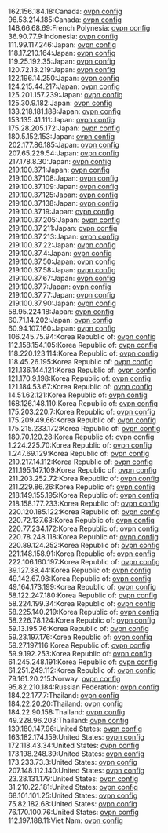 162.156.184.18:Canada: [ovpn config](vpn/162_156_184_18.ovpn)  
96.53.214.185:Canada: [ovpn config](vpn/96_53_214_185.ovpn)  
148.66.68.69:French Polynesia: [ovpn config](vpn/148_66_68_69.ovpn)  
36.90.77.9:Indonesia: [ovpn config](vpn/36_90_77_9.ovpn)  
111.99.117.246:Japan: [ovpn config](vpn/111_99_117_246.ovpn)  
118.17.210.164:Japan: [ovpn config](vpn/118_17_210_164.ovpn)  
119.25.192.35:Japan: [ovpn config](vpn/119_25_192_35.ovpn)  
120.72.13.219:Japan: [ovpn config](vpn/120_72_13_219.ovpn)  
122.196.14.250:Japan: [ovpn config](vpn/122_196_14_250.ovpn)  
124.215.44.217:Japan: [ovpn config](vpn/124_215_44_217.ovpn)  
125.201.157.239:Japan: [ovpn config](vpn/125_201_157_239.ovpn)  
125.30.9.182:Japan: [ovpn config](vpn/125_30_9_182.ovpn)  
133.218.181.188:Japan: [ovpn config](vpn/133_218_181_188.ovpn)  
153.135.41.111:Japan: [ovpn config](vpn/153_135_41_111.ovpn)  
175.28.205.172:Japan: [ovpn config](vpn/175_28_205_172.ovpn)  
180.5.152.153:Japan: [ovpn config](vpn/180_5_152_153.ovpn)  
202.177.86.185:Japan: [ovpn config](vpn/202_177_86_185.ovpn)  
207.65.229.54:Japan: [ovpn config](vpn/207_65_229_54.ovpn)  
217.178.8.30:Japan: [ovpn config](vpn/217_178_8_30.ovpn)  
219.100.37.1:Japan: [ovpn config](vpn/219_100_37_1.ovpn)  
219.100.37.108:Japan: [ovpn config](vpn/219_100_37_108.ovpn)  
219.100.37.109:Japan: [ovpn config](vpn/219_100_37_109.ovpn)  
219.100.37.125:Japan: [ovpn config](vpn/219_100_37_125.ovpn)  
219.100.37.138:Japan: [ovpn config](vpn/219_100_37_138.ovpn)  
219.100.37.19:Japan: [ovpn config](vpn/219_100_37_19.ovpn)  
219.100.37.205:Japan: [ovpn config](vpn/219_100_37_205.ovpn)  
219.100.37.211:Japan: [ovpn config](vpn/219_100_37_211.ovpn)  
219.100.37.213:Japan: [ovpn config](vpn/219_100_37_213.ovpn)  
219.100.37.22:Japan: [ovpn config](vpn/219_100_37_22.ovpn)  
219.100.37.4:Japan: [ovpn config](vpn/219_100_37_4.ovpn)  
219.100.37.50:Japan: [ovpn config](vpn/219_100_37_50.ovpn)  
219.100.37.58:Japan: [ovpn config](vpn/219_100_37_58.ovpn)  
219.100.37.67:Japan: [ovpn config](vpn/219_100_37_67.ovpn)  
219.100.37.7:Japan: [ovpn config](vpn/219_100_37_7.ovpn)  
219.100.37.77:Japan: [ovpn config](vpn/219_100_37_77.ovpn)  
219.100.37.90:Japan: [ovpn config](vpn/219_100_37_90.ovpn)  
58.95.224.18:Japan: [ovpn config](vpn/58_95_224_18.ovpn)  
60.71.14.202:Japan: [ovpn config](vpn/60_71_14_202.ovpn)  
60.94.107.160:Japan: [ovpn config](vpn/60_94_107_160.ovpn)  
106.245.75.94:Korea Republic of: [ovpn config](vpn/106_245_75_94.ovpn)  
112.158.154.105:Korea Republic of: [ovpn config](vpn/112_158_154_105.ovpn)  
118.220.123.114:Korea Republic of: [ovpn config](vpn/118_220_123_114.ovpn)  
118.45.26.195:Korea Republic of: [ovpn config](vpn/118_45_26_195.ovpn)  
121.136.144.121:Korea Republic of: [ovpn config](vpn/121_136_144_121.ovpn)  
121.170.9.198:Korea Republic of: [ovpn config](vpn/121_170_9_198.ovpn)  
121.184.53.67:Korea Republic of: [ovpn config](vpn/121_184_53_67.ovpn)  
14.51.62.121:Korea Republic of: [ovpn config](vpn/14_51_62_121.ovpn)  
168.126.148.110:Korea Republic of: [ovpn config](vpn/168_126_148_110.ovpn)  
175.203.220.7:Korea Republic of: [ovpn config](vpn/175_203_220_7.ovpn)  
175.209.49.66:Korea Republic of: [ovpn config](vpn/175_209_49_66.ovpn)  
175.215.233.172:Korea Republic of: [ovpn config](vpn/175_215_233_172.ovpn)  
180.70.120.28:Korea Republic of: [ovpn config](vpn/180_70_120_28.ovpn)  
1.224.225.70:Korea Republic of: [ovpn config](vpn/1_224_225_70.ovpn)  
1.247.69.129:Korea Republic of: [ovpn config](vpn/1_247_69_129.ovpn)  
210.217.14.112:Korea Republic of: [ovpn config](vpn/210_217_14_112.ovpn)  
211.195.147.109:Korea Republic of: [ovpn config](vpn/211_195_147_109.ovpn)  
211.203.252.72:Korea Republic of: [ovpn config](vpn/211_203_252_72.ovpn)  
211.229.86.26:Korea Republic of: [ovpn config](vpn/211_229_86_26.ovpn)  
218.149.155.195:Korea Republic of: [ovpn config](vpn/218_149_155_195.ovpn)  
218.158.177.233:Korea Republic of: [ovpn config](vpn/218_158_177_233.ovpn)  
220.120.185.122:Korea Republic of: [ovpn config](vpn/220_120_185_122.ovpn)  
220.72.137.63:Korea Republic of: [ovpn config](vpn/220_72_137_63.ovpn)  
220.77.234.172:Korea Republic of: [ovpn config](vpn/220_77_234_172.ovpn)  
220.78.248.118:Korea Republic of: [ovpn config](vpn/220_78_248_118.ovpn)  
220.89.124.252:Korea Republic of: [ovpn config](vpn/220_89_124_252.ovpn)  
221.148.158.91:Korea Republic of: [ovpn config](vpn/221_148_158_91.ovpn)  
222.106.160.197:Korea Republic of: [ovpn config](vpn/222_106_160_197.ovpn)  
39.127.38.44:Korea Republic of: [ovpn config](vpn/39_127_38_44.ovpn)  
49.142.67.98:Korea Republic of: [ovpn config](vpn/49_142_67_98.ovpn)  
49.164.173.199:Korea Republic of: [ovpn config](vpn/49_164_173_199.ovpn)  
58.122.247.180:Korea Republic of: [ovpn config](vpn/58_122_247_180.ovpn)  
58.224.199.34:Korea Republic of: [ovpn config](vpn/58_224_199_34.ovpn)  
58.225.140.219:Korea Republic of: [ovpn config](vpn/58_225_140_219.ovpn)  
58.226.78.124:Korea Republic of: [ovpn config](vpn/58_226_78_124.ovpn)  
59.13.195.76:Korea Republic of: [ovpn config](vpn/59_13_195_76.ovpn)  
59.23.197.176:Korea Republic of: [ovpn config](vpn/59_23_197_176.ovpn)  
59.27.197.116:Korea Republic of: [ovpn config](vpn/59_27_197_116.ovpn)  
59.9.192.253:Korea Republic of: [ovpn config](vpn/59_9_192_253.ovpn)  
61.245.248.191:Korea Republic of: [ovpn config](vpn/61_245_248_191.ovpn)  
61.251.249.112:Korea Republic of: [ovpn config](vpn/61_251_249_112.ovpn)  
79.161.20.215:Norway: [ovpn config](vpn/79_161_20_215.ovpn)  
95.82.210.184:Russian Federation: [ovpn config](vpn/95_82_210_184.ovpn)  
184.22.177.7:Thailand: [ovpn config](vpn/184_22_177_7.ovpn)  
184.22.20.20:Thailand: [ovpn config](vpn/184_22_20_20.ovpn)  
184.22.90.158:Thailand: [ovpn config](vpn/184_22_90_158.ovpn)  
49.228.96.203:Thailand: [ovpn config](vpn/49_228_96_203.ovpn)  
139.180.147.96:United States: [ovpn config](vpn/139_180_147_96.ovpn)  
163.182.174.159:United States: [ovpn config](vpn/163_182_174_159.ovpn)  
172.118.43.34:United States: [ovpn config](vpn/172_118_43_34.ovpn)  
173.198.248.39:United States: [ovpn config](vpn/173_198_248_39.ovpn)  
173.233.73.3:United States: [ovpn config](vpn/173_233_73_3.ovpn)  
207.148.112.140:United States: [ovpn config](vpn/207_148_112_140.ovpn)  
23.28.131.179:United States: [ovpn config](vpn/23_28_131_179.ovpn)  
31.210.22.181:United States: [ovpn config](vpn/31_210_22_181.ovpn)  
68.101.101.25:United States: [ovpn config](vpn/68_101_101_25.ovpn)  
75.82.182.68:United States: [ovpn config](vpn/75_82_182_68.ovpn)  
76.170.100.76:United States: [ovpn config](vpn/76_170_100_76.ovpn)  
112.197.188.11:Viet Nam: [ovpn config](vpn/112_197_188_11.ovpn)  
